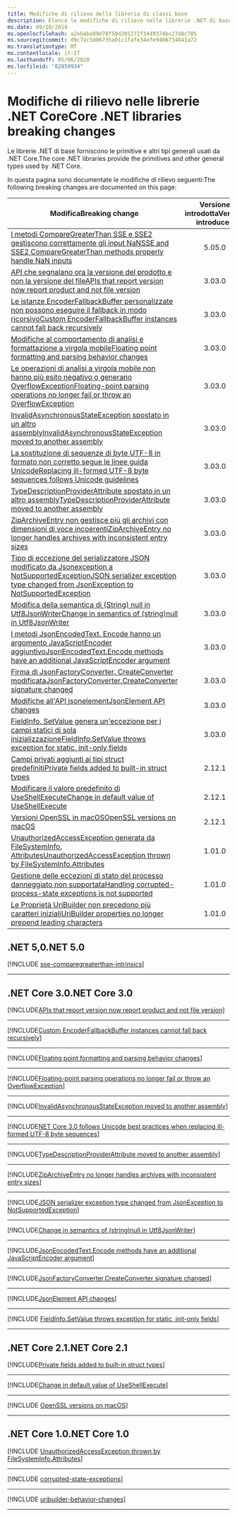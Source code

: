 ```yaml
---
title: Modifiche di rilievo della libreria di classi base
description: Elenca le modifiche di rilievo nelle librerie .NET di base.
ms.date: 09/20/2019
ms.openlocfilehash: a2eb4be89d78f50d201272f3449374bc27d8c785
ms.sourcegitcommit: d9c7ac5d06735a01c1fafe34efe9486734841a72
ms.translationtype: MT
ms.contentlocale: it-IT
ms.lasthandoff: 05/06/2020
ms.locfileid: "82859934"
---
```

# <a name="core-net-libraries-breaking-changes"></a><span data-ttu-id="be87b-103">Modifiche di rilievo nelle librerie .NET Core</span><span class="sxs-lookup"><span data-stu-id="be87b-103">Core .NET libraries breaking changes</span></span>

<span data-ttu-id="be87b-104">Le librerie .NET di base forniscono le primitive e altri tipi generali usati da .NET Core.</span><span class="sxs-lookup"><span data-stu-id="be87b-104">The core .NET libraries provide the primitives and other general types used by .NET Core.</span></span>

<span data-ttu-id="be87b-105">In questa pagina sono documentate le modifiche di rilievo seguenti:</span><span class="sxs-lookup"><span data-stu-id="be87b-105">The following breaking changes are documented on this page:</span></span>

| <span data-ttu-id="be87b-106">Modifica</span><span class="sxs-lookup"><span data-stu-id="be87b-106">Breaking change</span></span> | <span data-ttu-id="be87b-107">Versione introdotta</span><span class="sxs-lookup"><span data-stu-id="be87b-107">Version introduced</span></span> |
| - | :-: |
| [<span data-ttu-id="be87b-108">I metodi CompareGreaterThan SSE e SSE2 gestiscono correttamente gli input NaN</span><span class="sxs-lookup"><span data-stu-id="be87b-108">SSE and SSE2 CompareGreaterThan methods properly handle NaN inputs</span></span>](#sse-and-sse2-comparegreaterthan-methods-properly-handle-nan-inputs) | <span data-ttu-id="be87b-109">5.0</span><span class="sxs-lookup"><span data-stu-id="be87b-109">5.0</span></span> |
| [<span data-ttu-id="be87b-110">API che segnalano ora la versione del prodotto e non la versione del file</span><span class="sxs-lookup"><span data-stu-id="be87b-110">APIs that report version now report product and not file version</span></span>](#apis-that-report-version-now-report-product-and-not-file-version) | <span data-ttu-id="be87b-111">3.0</span><span class="sxs-lookup"><span data-stu-id="be87b-111">3.0</span></span> |
| [<span data-ttu-id="be87b-112">Le istanze EncoderFallbackBuffer personalizzate non possono eseguire il fallback in modo ricorsivo</span><span class="sxs-lookup"><span data-stu-id="be87b-112">Custom EncoderFallbackBuffer instances cannot fall back recursively</span></span>](#custom-encoderfallbackbuffer-instances-cannot-fall-back-recursively) | <span data-ttu-id="be87b-113">3.0</span><span class="sxs-lookup"><span data-stu-id="be87b-113">3.0</span></span> |
| [<span data-ttu-id="be87b-114">Modifiche al comportamento di analisi e formattazione a virgola mobile</span><span class="sxs-lookup"><span data-stu-id="be87b-114">Floating point formatting and parsing behavior changes</span></span>](#floating-point-formatting-and-parsing-behavior-changed) | <span data-ttu-id="be87b-115">3.0</span><span class="sxs-lookup"><span data-stu-id="be87b-115">3.0</span></span> |
| [<span data-ttu-id="be87b-116">Le operazioni di analisi a virgola mobile non hanno più esito negativo o generano OverflowException</span><span class="sxs-lookup"><span data-stu-id="be87b-116">Floating-point parsing operations no longer fail or throw an OverflowException</span></span>](#floating-point-parsing-operations-no-longer-fail-or-throw-an-overflowexception) | <span data-ttu-id="be87b-117">3.0</span><span class="sxs-lookup"><span data-stu-id="be87b-117">3.0</span></span> |
| [<span data-ttu-id="be87b-118">InvalidAsynchronousStateException spostato in un altro assembly</span><span class="sxs-lookup"><span data-stu-id="be87b-118">InvalidAsynchronousStateException moved to another assembly</span></span>](#invalidasynchronousstateexception-moved-to-another-assembly) | <span data-ttu-id="be87b-119">3.0</span><span class="sxs-lookup"><span data-stu-id="be87b-119">3.0</span></span> |
| [<span data-ttu-id="be87b-120">La sostituzione di sequenze di byte UTF-8 in formato non corretto segue le linee guida Unicode</span><span class="sxs-lookup"><span data-stu-id="be87b-120">Replacing ill-formed UTF-8 byte sequences follows Unicode guidelines</span></span>](#replacing-ill-formed-utf-8-byte-sequences-follows-unicode-guidelines) | <span data-ttu-id="be87b-121">3.0</span><span class="sxs-lookup"><span data-stu-id="be87b-121">3.0</span></span> |
| [<span data-ttu-id="be87b-122">TypeDescriptionProviderAttribute spostato in un altro assembly</span><span class="sxs-lookup"><span data-stu-id="be87b-122">TypeDescriptionProviderAttribute moved to another assembly</span></span>](#typedescriptionproviderattribute-moved-to-another-assembly) | <span data-ttu-id="be87b-123">3.0</span><span class="sxs-lookup"><span data-stu-id="be87b-123">3.0</span></span> |
| [<span data-ttu-id="be87b-124">ZipArchiveEntry non gestisce più gli archivi con dimensioni di voce incoerenti</span><span class="sxs-lookup"><span data-stu-id="be87b-124">ZipArchiveEntry no longer handles archives with inconsistent entry sizes</span></span>](#ziparchiveentry-no-longer-handles-archives-with-inconsistent-entry-sizes) | <span data-ttu-id="be87b-125">3.0</span><span class="sxs-lookup"><span data-stu-id="be87b-125">3.0</span></span> |
| [<span data-ttu-id="be87b-126">Tipo di eccezione del serializzatore JSON modificato da Jsonexception a NotSupportedException</span><span class="sxs-lookup"><span data-stu-id="be87b-126">JSON serializer exception type changed from JsonException to NotSupportedException</span></span>](#json-serializer-exception-type-changed-from-jsonexception-to-notsupportedexception) | <span data-ttu-id="be87b-127">3.0</span><span class="sxs-lookup"><span data-stu-id="be87b-127">3.0</span></span> |
| [<span data-ttu-id="be87b-128">Modifica della semantica di (String) null in Utf8JsonWriter</span><span class="sxs-lookup"><span data-stu-id="be87b-128">Change in semantics of (string)null in Utf8JsonWriter</span></span>](#change-in-semantics-of-stringnull-in-utf8jsonwriter) | <span data-ttu-id="be87b-129">3.0</span><span class="sxs-lookup"><span data-stu-id="be87b-129">3.0</span></span> |
| [<span data-ttu-id="be87b-130">I metodi JsonEncodedText. Encode hanno un argomento JavaScriptEncoder aggiuntivo</span><span class="sxs-lookup"><span data-stu-id="be87b-130">JsonEncodedText.Encode methods have an additional JavaScriptEncoder argument</span></span>](#jsonencodedtextencode-methods-have-an-additional-javascriptencoder-argument) | <span data-ttu-id="be87b-131">3.0</span><span class="sxs-lookup"><span data-stu-id="be87b-131">3.0</span></span> |
| [<span data-ttu-id="be87b-132">Firma di JsonFactoryConverter. CreateConverter modificata</span><span class="sxs-lookup"><span data-stu-id="be87b-132">JsonFactoryConverter.CreateConverter signature changed</span></span>](#jsonfactoryconvertercreateconverter-signature-changed) | <span data-ttu-id="be87b-133">3.0</span><span class="sxs-lookup"><span data-stu-id="be87b-133">3.0</span></span> |
| [<span data-ttu-id="be87b-134">Modifiche all'API jsonelement</span><span class="sxs-lookup"><span data-stu-id="be87b-134">JsonElement API changes</span></span>](#jsonelement-api-changes) | <span data-ttu-id="be87b-135">3.0</span><span class="sxs-lookup"><span data-stu-id="be87b-135">3.0</span></span> |
| [<span data-ttu-id="be87b-136">FieldInfo. SetValue genera un'eccezione per i campi statici di sola inizializzazione</span><span class="sxs-lookup"><span data-stu-id="be87b-136">FieldInfo.SetValue throws exception for static, init-only fields</span></span>](#fieldinfosetvalue-throws-exception-for-static-init-only-fields) | <span data-ttu-id="be87b-137">3.0</span><span class="sxs-lookup"><span data-stu-id="be87b-137">3.0</span></span> |
| [<span data-ttu-id="be87b-138">Campi privati aggiunti ai tipi struct predefiniti</span><span class="sxs-lookup"><span data-stu-id="be87b-138">Private fields added to built-in struct types</span></span>](#private-fields-added-to-built-in-struct-types) | <span data-ttu-id="be87b-139">2.1</span><span class="sxs-lookup"><span data-stu-id="be87b-139">2.1</span></span> |
| [<span data-ttu-id="be87b-140">Modificare il valore predefinito di UseShellExecute</span><span class="sxs-lookup"><span data-stu-id="be87b-140">Change in default value of UseShellExecute</span></span>](#change-in-default-value-of-useshellexecute) | <span data-ttu-id="be87b-141">2.1</span><span class="sxs-lookup"><span data-stu-id="be87b-141">2.1</span></span> |
| [<span data-ttu-id="be87b-142">Versioni OpenSSL in macOS</span><span class="sxs-lookup"><span data-stu-id="be87b-142">OpenSSL versions on macOS</span></span>](#openssl-versions-on-macos) | <span data-ttu-id="be87b-143">2.1</span><span class="sxs-lookup"><span data-stu-id="be87b-143">2.1</span></span> |
| [<span data-ttu-id="be87b-144">UnauthorizedAccessException generata da FileSystemInfo. Attributes</span><span class="sxs-lookup"><span data-stu-id="be87b-144">UnauthorizedAccessException thrown by FileSystemInfo.Attributes</span></span>](#unauthorizedaccessexception-thrown-by-filesysteminfoattributes) | <span data-ttu-id="be87b-145">1.0</span><span class="sxs-lookup"><span data-stu-id="be87b-145">1.0</span></span> |
| [<span data-ttu-id="be87b-146">Gestione delle eccezioni di stato del processo danneggiato non supportata</span><span class="sxs-lookup"><span data-stu-id="be87b-146">Handling corrupted-process-state exceptions is not supported</span></span>](#handling-corrupted-state-exceptions-is-not-supported) | <span data-ttu-id="be87b-147">1.0</span><span class="sxs-lookup"><span data-stu-id="be87b-147">1.0</span></span> |
| [<span data-ttu-id="be87b-148">Le Proprietà UriBuilder non precedono più caratteri iniziali</span><span class="sxs-lookup"><span data-stu-id="be87b-148">UriBuilder properties no longer prepend leading characters</span></span>](#uribuilder-properties-no-longer-prepend-leading-characters) | <span data-ttu-id="be87b-149">1.0</span><span class="sxs-lookup"><span data-stu-id="be87b-149">1.0</span></span> |

## <a name="net-50"></a><span data-ttu-id="be87b-150">.NET 5,0</span><span class="sxs-lookup"><span data-stu-id="be87b-150">.NET 5.0</span></span>

[!INCLUDE [sse-comparegreaterthan-intrinsics](../../../includes/core-changes/corefx/5.0/sse-comparegreaterthan-intrinsics.md)]

***

## <a name="net-core-30"></a><span data-ttu-id="be87b-151">.NET Core 3.0</span><span class="sxs-lookup"><span data-stu-id="be87b-151">.NET Core 3.0</span></span>

[!INCLUDE[APIs that report version now report product and not file version](~/includes/core-changes/corefx/3.0/version-information-changes.md)]

***

[!INCLUDE[Custom EncoderFallbackBuffer instances cannot fall back recursively](~/includes/core-changes/corefx/3.0/custom-encoderfallbackbuffer-cannot-be-recursive.md)]

***

[!INCLUDE[Floating point formatting and parsing behavior changes](~/includes/core-changes/corefx/3.0/floating-point-changes.md)]

***

[!INCLUDE[Floating-point parsing operations no longer fail or throw an OverflowException](~/includes/core-changes/corefx/3.0/floating-point-parsing-does-not-overflow.md)]

***

[!INCLUDE[InvalidAsynchronousStateException moved to another assembly](~/includes/core-changes/corefx/3.0/move-invalidasynchronousstateexception.md)]

***

[!INCLUDE[NET Core 3.0 follows Unicode best practices when replacing ill-formed UTF-8 byte sequences](~/includes/core-changes/corefx/3.0/net-core-3-0-follows-unicode-utf8-best-practices.md)]

***

[!INCLUDE[TypeDescriptionProviderAttribute moved to another assembly](~/includes/core-changes/corefx/3.0/move-typedescriptionproviderattribute.md)]

***

[!INCLUDE[ZipArchiveEntry no longer handles archives with inconsistent entry sizes](~/includes/core-changes/corefx/3.0/ziparchiveentry-and-inconsistent-entry-sizes.md)]

***

[!INCLUDE[JSON serializer exception type changed from JsonException to NotSupportedException](~/includes/core-changes/corefx/3.0/serializer-throws-notsupportedexception.md)]

***

[!INCLUDE[Change in semantics of (string)null in Utf8JsonWriter](~/includes/core-changes/corefx/3.0/change-in-null-in-utf8jsonwriter.md)]

***

[!INCLUDE[JsonEncodedText.Encode methods have an additional JavaScriptEncoder argument](~/includes/core-changes/corefx/3.0/jsonencodedtext-encode-has-additional-argument.md)]

***

[!INCLUDE[JsonFactoryConverter.CreateConverter signature changed](~/includes/core-changes/corefx/3.0/jsonfactoryconverter-createconverter.md)]

***

[!INCLUDE[JsonElement API changes](~/includes/core-changes/corefx/3.0/jsonelement-api-changes.md)]

***

[!INCLUDE [FieldInfo.SetValue throws exception for static, init-only fields](~/includes/core-changes/corefx/3.0/fieldinfo-setvalue-exception.md)]

***

## <a name="net-core-21"></a><span data-ttu-id="be87b-152">.NET Core 2.1</span><span class="sxs-lookup"><span data-stu-id="be87b-152">.NET Core 2.1</span></span>

[!INCLUDE[Private fields added to built-in struct types](~/includes/core-changes/corefx/2.1/instantiate-struct.md)]

***

[!INCLUDE[Change in default value of UseShellExecute](~/includes/core-changes/corefx/2.1/process-start-changes.md)]

***

[!INCLUDE [OpenSSL versions on macOS](../../../includes/core-changes/corefx/openssl-dependencies-macos.md)]

***

## <a name="net-core-10"></a><span data-ttu-id="be87b-153">.NET Core 1.0</span><span class="sxs-lookup"><span data-stu-id="be87b-153">.NET Core 1.0</span></span>

[!INCLUDE [UnauthorizedAccessException thrown by FileSystemInfo.Attributes](~/includes/core-changes/corefx/1.0/filesysteminfo-attributes-exceptions.md)]

***

[!INCLUDE [corrupted-state-exceptions](~/includes/core-changes/corefx/1.0/corrupted-state-exceptions.md)]

***

[!INCLUDE [uribuilder-behavior-changes](../../../includes/core-changes/corefx/1.0/uribuilder-behavior-changes.md)]

***
